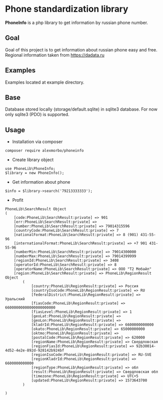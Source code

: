 # Phone standardization library
**PhoneInfo** is a php library to get information by russian phone number.

## Goal
Goal of this project is to get information about russian phone easy and free. 
Regional information taken from https://dadata.ru

## Examples
Examples located at example directory.

## Base
Database stored locally (storage/default.sqlite) in sqlite3 database.
For now only sqlite3 (PDO) is supported.

## Usage

- Installation via composer
```
composer require alexmorbo/phoneinfo
```
- Create library object
```
use PhoneLib\PhoneInfo;
$library = new PhoneInfo();
```
- Get information about phone
```
$info = $library->search('79213333333');
```
- Profit
```
PhoneLib\SearchResult Object
(
    [code:PhoneLib\SearchResult:private] => 901
    [err:PhoneLib\SearchResult:private] =>
    [number:PhoneLib\SearchResult:private] => 79014315596
    [countryCode:PhoneLib\SearchResult:private] => 7
    [nationalFormat:PhoneLib\SearchResult:private] => 8 (901) 431-55-96
    [internationalFormat:PhoneLib\SearchResult:private] => +7 901 431-55-96
    [numberMin:PhoneLib\SearchResult:private] => 79014300000
    [numberMax:PhoneLib\SearchResult:private] => 79014399999
    [regionId:PhoneLib\SearchResult:private] => 3408
    [operatorId:PhoneLib\SearchResult:private] => 8
    [operatorName:PhoneLib\SearchResult:private] => ООО "Т2 Мобайл"
    [region:PhoneLib\SearchResult:private] => PhoneLib\RegionResult Object
        (
            [country:PhoneLib\RegionResult:private] => Россия
            [countryIsoCode:PhoneLib\RegionResult:private] => RU
            [federalDistrict:PhoneLib\RegionResult:private] => Уральский
            [fiasCode:PhoneLib\RegionResult:private] => 66000000000000000000000
            [fiasLevel:PhoneLib\RegionResult:private] => 1
            [geoLat:PhoneLib\RegionResult:private] =>
            [geoLon:PhoneLib\RegionResult:private] =>
            [kladrId:PhoneLib\RegionResult:private] => 6600000000000
            [okato:PhoneLib\RegionResult:private] => 65000000000
            [oktmo:PhoneLib\RegionResult:private] =>
            [postalCode:PhoneLib\RegionResult:private] => 620000
            [regionName:PhoneLib\RegionResult:private] => Свердловская
            [regionFiasId:PhoneLib\RegionResult:private] => 92b30014-4d52-4e2e-892d-928142b924bf
            [regionIsoCode:PhoneLib\RegionResult:private] => RU-SVE
            [regionKladrId:PhoneLib\RegionResult:private] => 6600000000000
            [regionType:PhoneLib\RegionResult:private] => обл
            [result:PhoneLib\RegionResult:private] => Свердловская обл
            [timezone:PhoneLib\RegionResult:private] => UTC+5
            [updated:PhoneLib\RegionResult:private] => 1573643700
        )

)
```
